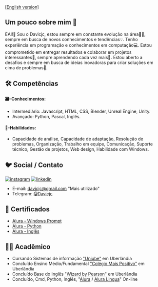 [[English version]](https://github.com/Davicjc/Davicjc/blob/924a006df08b10f85698de9e90ae46a4204d4842/English%20version.md)

## Um pouco sobre mim 🤏

EAI!👋 Sou o Davicjc, estou sempre em constante evolução na área👨‍💻, sempre em busca de novos conhecimentos e tendências💡. Tenho experiência em programação e conhecimentos em computação💻. Estou comprometido em entregar resultados e colaborar em projetos interessantes👀, sempre aprendendo cada vez mais🧠. Estou aberto a desafios e sempre em busca de ideias inovadoras para criar soluções em cima de problemas🧩.

## 🛠 Competências

#### 🗃️-Conhecimentos:
- Intermediário: Javascript, HTML, CSS, Blender, Unreal Engine, Unity.
- Avançado: Python, Pascal, Inglês.

#### 🔬-Habilidades: 
- Capacidade de análise, Capacidade de adaptação, Resolução de problemas, Organização, Trabalho em equipe, Comunicação, Suporte técnico, Gestão de projetos, Web design, Habilidade com Windows.

## 🐦 Social / Contato

[![instagram](https://img.shields.io/badge/instagram-e75480?style=for-the-badge&logo=instagram&logoColor=white)](https://www.instagram.com/davicjc/)
[![linkedin](https://img.shields.io/badge/linkedin-0A66C2?style=for-the-badge&logo=linkedin&logoColor=white)](https://www.linkedin.com/in/davicjc/)

 - E-mail: [davicjc@gmail.com]() "Mais utilizado"
 - Telegram: [@Davicjc](https://t.me/Davicjc)
              

## 📄 Certificados

 - [Alura - Windows Prompt](https://cursos.alura.com.br/certificate/928718ae-78bf-470c-8a9f-3f0eb90de3e2)
 - [Alura - Python](https://cursos.alura.com.br/degree/certificate/73bdebb7-586e-4155-ba31-6f9a3f9ffe31)
 - [Alura - Inglês](https://cursos.aluralingua.com.br/user/davicjc/fullCertificate/c132d749e825c86943d1d544566febd3)
 
## 🧑‍🎓 Acadêmico
- Cursando Sistemas de informação ["Uniube"](https://uniube.br/) em Uberlândia
- Concluído Ensino Médio/Fundamental ["Colégio Mais Positivo"](https://maispositivo.com.br/) em Uberlândia
- Concluído Base do Inglês ["Wizard by Pearson"](https://wizard.com.br/) em Uberlândia 
- Concluído, Cmd, Python, Inglês, "[Alura](https://www.alura.com.br/) / [Alura Lingua](https://www.aluralingua.com.br/)" On-line 

